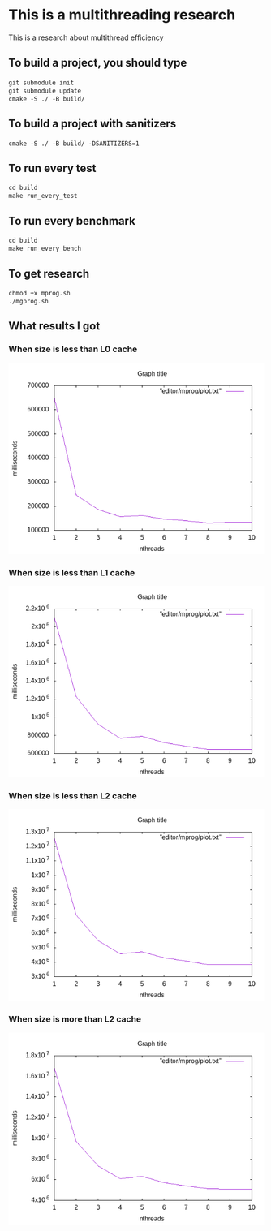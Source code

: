 # This is a multithreading research
This is a research about multithread efficiency

## To build a project, you should type
```
git submodule init
git submodule update
cmake -S ./ -B build/
```

## To build a project with sanitizers
```
cmake -S ./ -B build/ -DSANITIZERS=1
```

## To run every test
```
cd build
make run_every_test
```

## To run every benchmark
```
cd build
make run_every_bench
```

## To get research
```
chmod +x mprog.sh
./mgprog.sh
```

## What results I got
### When size is less than L0 cache
![alt text](forimages/cache0.png)
### When size is less than L1 cache
![alt text](forimages/cache1.png)
### When size is less than L2 cache
![alt text](forimages/cache2.png)
### When size is more than L2 cache
![alt text](forimages/cache3.png)